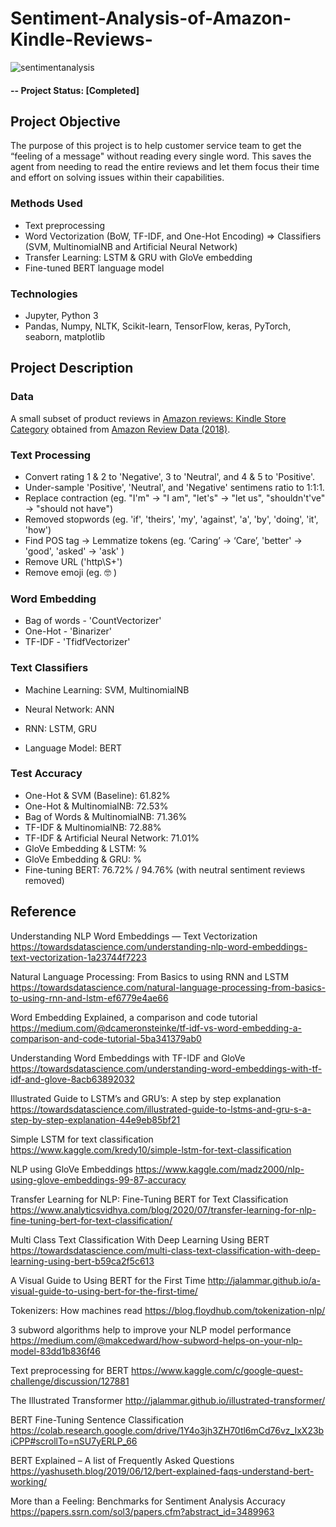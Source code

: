 # Sentiment-Analysis-of-Amazon-Kindle-Reviews-

![sentimentanalysis](https://user-images.githubusercontent.com/49653689/94883213-10b66280-0438-11eb-9eda-f0288f6f91ed.png)

#### -- Project Status: [Completed]

## Project Objective
The purpose of this project is to help customer service team to get the “feeling of a message" without reading every single word. This saves the agent from needing to read the entire reviews and let them focus their time and effort on solving issues within their capabilities. 

### Methods Used
* Text preprocessing 
* Word Vectorization (BoW, TF-IDF, and One-Hot Encoding) => Classifiers (SVM, MultinomialNB and Artificial Neural Network)
* Transfer Learning: LSTM & GRU with GloVe embedding
* Fine-tuned BERT language model

### Technologies

* Jupyter, Python 3
* Pandas, Numpy, NLTK, Scikit-learn, TensorFlow, keras, PyTorch, seaborn, matplotlib

## Project Description

### Data 

A small subset of product reviews in [Amazon reviews: Kindle Store Category](https://www.kaggle.com/bharadwaj6/kindle-reviews/notebooks) obtained from [Amazon Review Data (2018)](https://nijianmo.github.io/amazon/index.html).

### Text Processing

* Convert rating 1 & 2 to 'Negative', 3 to 'Neutral', and 4 & 5 to 'Positive'.
* Under-sample 'Positive', 'Neutral', and 'Negative' sentimens ratio to 1:1:1.
* Replace contraction (eg. "I'm" -> "I am", "let's" -> "let us", "shouldn't've" -> "should not have")
* Removed stopwords (eg. 'if', 'theirs', 'my', 'against', 'a', 'by', 'doing', 'it', 'how')
* Find POS tag -> Lemmatize tokens (eg. ‘Caring’ -> ‘Care’, 'better' -> 'good',  'asked' -> 'ask' )
* Remove URL ('http\S+')
* Remove emoji (eg. :nerd_face: )

### Word Embedding

* Bag of words - 'CountVectorizer'
* One-Hot - 'Binarizer'
* TF-IDF - 'TfidfVectorizer'

### Text Classifiers

* Machine Learning: SVM, MultinomialNB

* Neural Network: ANN

* RNN: LSTM, GRU

* Language Model: BERT

### Test Accuracy

* One-Hot & SVM (Baseline): 61.82%
* One-Hot & MultinomialNB: 72.53%
* Bag of Words & MultinomialNB: 71.36%
* TF-IDF & MultinomialNB: 72.88%
* TF-IDF & Artificial Neural Network: 71.01%
* GloVe Embedding & LSTM: %
* GloVe Embedding & GRU: %
* Fine-tuning BERT: 76.72% / 94.76% (with neutral sentiment reviews removed)

## Reference

Understanding NLP Word Embeddings — Text Vectorization 
https://towardsdatascience.com/understanding-nlp-word-embeddings-text-vectorization-1a23744f7223

Natural Language Processing: From Basics to using RNN and LSTM 
https://towardsdatascience.com/natural-language-processing-from-basics-to-using-rnn-and-lstm-ef6779e4ae66

Word Embedding Explained, a comparison and code tutorial 
https://medium.com/@dcameronsteinke/tf-idf-vs-word-embedding-a-comparison-and-code-tutorial-5ba341379ab0

Understanding Word Embeddings with TF-IDF and GloVe 
https://towardsdatascience.com/understanding-word-embeddings-with-tf-idf-and-glove-8acb63892032

Illustrated Guide to LSTM’s and GRU’s: A step by step explanation 
https://towardsdatascience.com/illustrated-guide-to-lstms-and-gru-s-a-step-by-step-explanation-44e9eb85bf21

Simple LSTM for text classification 
https://www.kaggle.com/kredy10/simple-lstm-for-text-classification

NLP using GloVe Embeddings 
https://www.kaggle.com/madz2000/nlp-using-glove-embeddings-99-87-accuracy

Transfer Learning for NLP: Fine-Tuning BERT for Text Classification
https://www.analyticsvidhya.com/blog/2020/07/transfer-learning-for-nlp-fine-tuning-bert-for-text-classification/

Multi Class Text Classification With Deep Learning Using BERT
https://towardsdatascience.com/multi-class-text-classification-with-deep-learning-using-bert-b59ca2f5c613

A Visual Guide to Using BERT for the First Time
http://jalammar.github.io/a-visual-guide-to-using-bert-for-the-first-time/

Tokenizers: How machines read 
https://blog.floydhub.com/tokenization-nlp/

3 subword algorithms help to improve your NLP model performance
https://medium.com/@makcedward/how-subword-helps-on-your-nlp-model-83dd1b836f46

Text preprocessing for BERT
https://www.kaggle.com/c/google-quest-challenge/discussion/127881

The Illustrated Transformer
http://jalammar.github.io/illustrated-transformer/

BERT Fine-Tuning Sentence Classification
https://colab.research.google.com/drive/1Y4o3jh3ZH70tl6mCd76vz_IxX23biCPP#scrollTo=nSU7yERLP_66

BERT Explained – A list of Frequently Asked Questions
https://yashuseth.blog/2019/06/12/bert-explained-faqs-understand-bert-working/

More than a Feeling: Benchmarks for Sentiment Analysis Accuracy
https://papers.ssrn.com/sol3/papers.cfm?abstract_id=3489963

 
